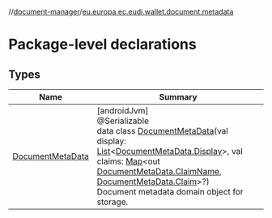 //[document-manager](../../index.md)/[eu.europa.ec.eudi.wallet.document.metadata](index.md)

# Package-level declarations

## Types

| Name                                             | Summary                                                                                                                                                                                                                                                                                                                                                                                                                                                                                                                                                                            |
|--------------------------------------------------|------------------------------------------------------------------------------------------------------------------------------------------------------------------------------------------------------------------------------------------------------------------------------------------------------------------------------------------------------------------------------------------------------------------------------------------------------------------------------------------------------------------------------------------------------------------------------------|
| [DocumentMetaData](-document-meta-data/index.md) | [androidJvm]<br>@Serializable<br>data class [DocumentMetaData](-document-meta-data/index.md)(val display: [List](https://kotlinlang.org/api/latest/jvm/stdlib/kotlin.collections/-list/index.html)&lt;[DocumentMetaData.Display](-document-meta-data/-display/index.md)&gt;, val claims: [Map](https://kotlinlang.org/api/latest/jvm/stdlib/kotlin.collections/-map/index.html)&lt;out [DocumentMetaData.ClaimName](-document-meta-data/-claim-name/index.md), [DocumentMetaData.Claim](-document-meta-data/-claim/index.md)&gt;?)<br>Document metadata domain object for storage. |
